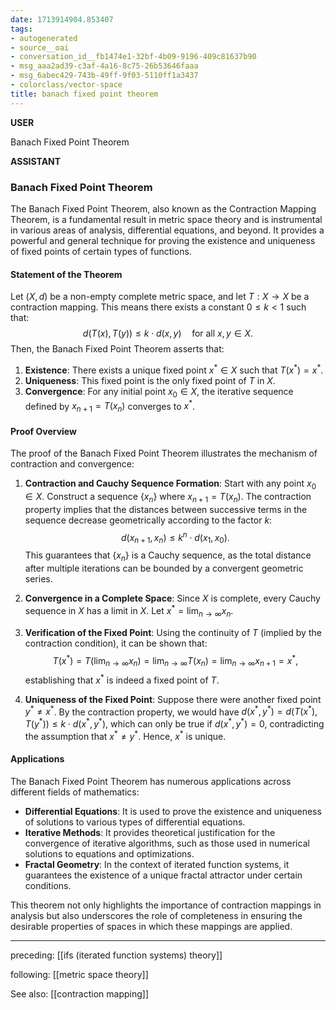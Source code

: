 ```yaml
---
date: 1713914904.853407
tags:
- autogenerated
- source__oai
- conversation_id__fb1474e1-32bf-4b09-9196-409c81637b90
- msg_aaa2ad39-c3af-4a16-8c75-26b53646faaa
- msg_6abec429-743b-49ff-9f03-5110ff1a3437
- colorclass/vector-space
title: banach fixed point theorem
---
```


**USER**

Banach Fixed Point Theorem


**ASSISTANT**

### Banach Fixed Point Theorem

The Banach Fixed Point Theorem, also known as the Contraction Mapping Theorem, is a fundamental result in metric space theory and is instrumental in various areas of analysis, differential equations, and beyond. It provides a powerful and general technique for proving the existence and uniqueness of fixed points of certain types of functions. 

#### Statement of the Theorem

Let $(X, d)$ be a non-empty complete metric space, and let $T: X \to X$ be a contraction mapping. This means there exists a constant $0 \leq k < 1$ such that:
$$
d(T(x), T(y)) \leq k \cdot d(x, y) \quad \text{for all } x, y \in X.
$$
Then, the Banach Fixed Point Theorem asserts that:

1. **Existence**: There exists a unique fixed point $x^* \in X$ such that $T(x^*) = x^*$.
2. **Uniqueness**: This fixed point is the only fixed point of $T$ in $X$.
3. **Convergence**: For any initial point $x_0 \in X$, the iterative sequence defined by $x_{n+1} = T(x_n)$ converges to $x^*$.

#### Proof Overview

The proof of the Banach Fixed Point Theorem illustrates the mechanism of contraction and convergence:

1. **Contraction and Cauchy Sequence Formation**: Start with any point $x_0 \in X$. Construct a sequence $\{x_n\}$ where $x_{n+1} = T(x_n)$. The contraction property implies that the distances between successive terms in the sequence decrease geometrically according to the factor $k$:
   $$
   d(x_{n+1}, x_n) \leq k^n \cdot d(x_1, x_0).
   $$
   This guarantees that $\{x_n\}$ is a Cauchy sequence, as the total distance after multiple iterations can be bounded by a convergent geometric series.

2. **Convergence in a Complete Space**: Since $X$ is complete, every Cauchy sequence in $X$ has a limit in $X$. Let $x^* = \lim_{n \to \infty} x_n$. 

3. **Verification of the Fixed Point**: Using the continuity of $T$ (implied by the contraction condition), it can be shown that:
   $$
   T(x^*) = T(\lim_{n \to \infty} x_n) = \lim_{n \to \infty} T(x_n) = \lim_{n \to \infty} x_{n+1} = x^*,
   $$
   establishing that $x^*$ is indeed a fixed point of $T$.

4. **Uniqueness of the Fixed Point**: Suppose there were another fixed point $y^* \neq x^*$. By the contraction property, we would have $d(x^*, y^*) = d(T(x^*), T(y^*)) \leq k \cdot d(x^*, y^*)$, which can only be true if $d(x^*, y^*) = 0$, contradicting the assumption that $x^* \neq y^*$. Hence, $x^*$ is unique.

#### Applications

The Banach Fixed Point Theorem has numerous applications across different fields of mathematics:

- **Differential Equations**: It is used to prove the existence and uniqueness of solutions to various types of differential equations.
- **Iterative Methods**: It provides theoretical justification for the convergence of iterative algorithms, such as those used in numerical solutions to equations and optimizations.
- **Fractal Geometry**: In the context of iterated function systems, it guarantees the existence of a unique fractal attractor under certain conditions.

This theorem not only highlights the importance of contraction mappings in analysis but also underscores the role of completeness in ensuring the desirable properties of spaces in which these mappings are applied.


---

preceding: [[ifs (iterated function systems) theory]]  


following: [[metric space theory]]

See also: [[contraction mapping]]